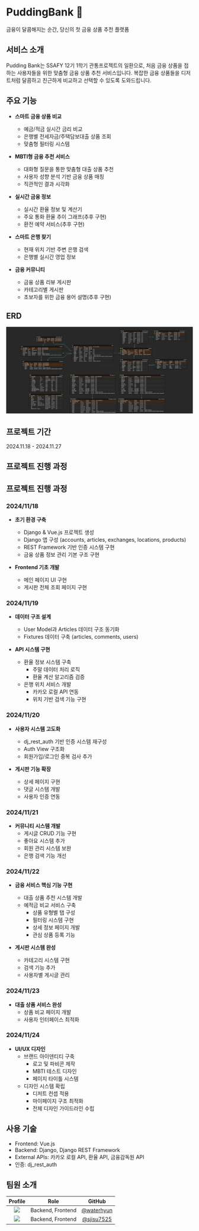 # PuddingBank 🍮
금융이 달콤해지는 순간, 당신의 첫 금융 상품 추천 플랫폼

## 서비스 소개
Pudding Bank는 SSAFY 12기 1학기 관통프로젝트의 일환으로, 처음 금융 상품을 접하는 사용자들을 위한 맞춤형 금융 상품 추천 서비스입니다. 복잡한 금융 상품들을 디저트처럼 달콤하고 친근하게 비교하고 선택할 수 있도록 도와드립니다.


## 주요 기능

- **스마트 금융 상품 비교**
  - 예금/적금 실시간 금리 비교
  - 은행별 전세자금/주택담보대출 상품 조회
  - 맞춤형 필터링 시스템

- **MBTI형 금융 추천 서비스**
  - 대화형 질문을 통한 맞춤형 대출 상품 추천
  - 사용자 성향 분석 기반 금융 상품 매칭
  - 직관적인 결과 시각화

- **실시간 금융 정보**
  - 실시간 환율 정보 및 계산기
  - 주요 통화 환율 추이 그래프(추후 구현)
  - 환전 예약 서비스(추후 구현)

- **스마트 은행 찾기**
  - 현재 위치 기반 주변 은행 검색
  - 은행별 실시간 영업 정보

- **금융 커뮤니티**
  - 금융 상품 리뷰 게시판
  - 카테고리별 게시판
  - 초보자를 위한 금융 용어 설명(추후 구현)

## ERD
![ERD](images/puddingbank-erd.png)

## 프로젝트 기간
2024.11.18 - 2024.11.27

## 프로젝트 진행 과정
## 프로젝트 진행 과정

### 2024/11/18
- **초기 환경 구축**
  - Django & Vue.js 프로젝트 생성
  - Django 앱 구성 (accounts, articles, exchanges, locations, products)
  - REST Framework 기반 인증 시스템 구현
  - 금융 상품 정보 관리 기본 구조 구현

- **Frontend 기초 개발**
  - 메인 페이지 UI 구현
  - 게시판 전체 조회 페이지 구현

### 2024/11/19
- **데이터 구조 설계**
  - User Model과 Articles 데이터 구조 동기화
  - Fixtures 데이터 구축 (articles, comments, users)

- **API 시스템 구현**
  - 환율 정보 시스템 구축
    - 주말 데이터 처리 로직
    - 환율 계산 알고리즘 검증
  - 은행 위치 서비스 개발
    - 카카오 로컬 API 연동
    - 위치 기반 검색 기능 구현

### 2024/11/20
- **사용자 시스템 고도화**
  - dj_rest_auth 기반 인증 시스템 재구성
  - Auth View 구조화
  - 회원가입/로그인 중복 검사 추가

- **게시판 기능 확장**
  - 상세 페이지 구현
  - 댓글 시스템 개발
  - 사용자 인증 연동

### 2024/11/21
- **커뮤니티 시스템 개발**
  - 게시글 CRUD 기능 구현
  - 좋아요 시스템 추가
  - 회원 관리 시스템 보완
  - 은행 검색 기능 개선

### 2024/11/22
- **금융 서비스 핵심 기능 구현**
  - 대출 상품 추천 시스템 개발
  - 예적금 비교 서비스 구축
    - 상품 유형별 탭 구성
    - 필터링 시스템 구현
    - 상세 정보 페이지 개발
    - 관심 상품 등록 기능

- **게시판 시스템 완성**
  - 카테고리 시스템 구현
  - 검색 기능 추가
  - 사용자별 게시글 관리

### 2024/11/23
- **대출 상품 서비스 완성**
  - 상품 비교 페이지 개발
  - 사용자 인터페이스 최적화

### 2024/11/24
- **UI/UX 디자인**
  - 브랜드 아이덴티티 구축
    - 로고 및 파비콘 제작
    - MBTI 테스트 디자인
    - 페이지 타이틀 시스템
  - 디자인 시스템 확립
    - 디저트 컨셉 적용
    - 마이페이지 구조 최적화
    - 전체 디자인 가이드라인 수립

## 사용 기술
- Frontend: Vue.js
- Backend: Django, Django REST Framework
- External APIs: 카카오 로컬 API, 환율 API, 금융감독원 API
- 인증: dj_rest_auth


## 팀원 소개
| Profile | Role | GitHub |
|:---:|:---:|:---:|
| <img src="https://avatars.githubusercontent.com/waterhyun" width="100"> | Backend, Frontend | [@waterhyun](https://github.com/waterhyun) |
| <img src="https://avatars.githubusercontent.com/sjisu7525" width="100"> | Backend, Frontend| [@sjisu7525](https://github.com/sjisu7525) |
